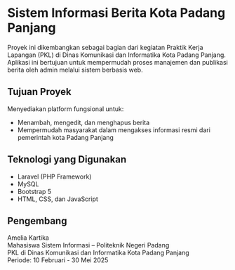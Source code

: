 # Sistem Informasi Berita Kota Padang Panjang

Proyek ini dikembangkan sebagai bagian dari kegiatan Praktik Kerja Lapangan (PKL) di Dinas Komunikasi dan Informatika Kota Padang Panjang. Aplikasi ini bertujuan untuk mempermudah proses manajemen dan publikasi berita oleh admin melalui sistem berbasis web.

## Tujuan Proyek
Menyediakan platform fungsional untuk:
- Menambah, mengedit, dan menghapus berita
- Mempermudah masyarakat dalam mengakses informasi resmi dari pemerintah kota Padang Panjang

## Teknologi yang Digunakan
- Laravel (PHP Framework)
- MySQL
- Bootstrap 5
- HTML, CSS, dan JavaScript

## Pengembang
Amelia Kartika  
Mahasiswa Sistem Informasi – Politeknik Negeri Padang  
PKL di Dinas Komunikasi dan Informatika Kota Padang Panjang  
Periode: 10 Februari - 30 Mei 2025
